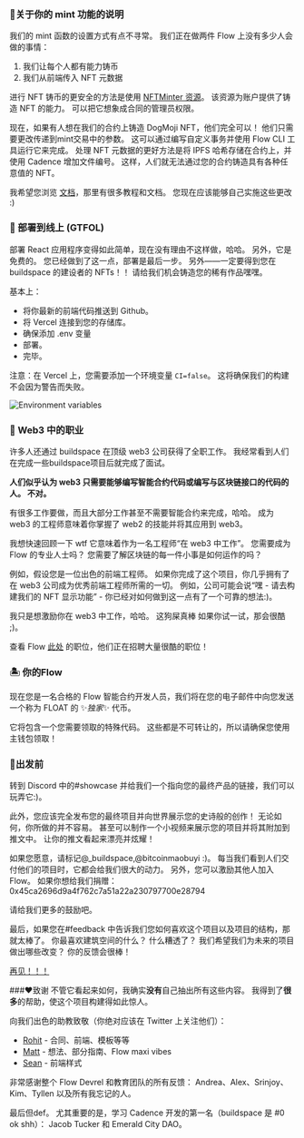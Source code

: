 ### 🤔关于你的 mint 功能的说明
我们的 mint 函数的设置方式有点不寻常。 我们正在做两件 Flow 上没有多少人会做的事情：
1. 我们让每个人都有能力铸币
2. 我们从前端传入 NFT 元数据

进行 NFT 铸币的更安全的方法是使用 [NFTMinter 资源](https://github.com/onflow/flow-nft/blob/master/contracts/ExampleNFT.cdc#L228)。 该资源为账户提供了铸造 NFT 的能力。 可以把它想象成合同的管理员权限。

现在，如果有人想在我们的合约上铸造 DogMoji NFT，他们完全可以！ 他们只需要更改传递到mint交易中的参数。 这可以通过编写自定义事务并使用 Flow CLI 工具运行它来完成。 处理 NFT 元数据的更好方法是将 IPFS 哈希存储在合约上，并使用 Cadence 增加文件编号。 这样，人们就无法通过您的合约铸造具有各种任意值的 NFT。

我希望您浏览 [文档](https://docs.onflow.org/)，那里有很多教程和文档。 您现在应该能够自己实施这些更改 :)

### 🚀 部署到线上 (GTFOL)
部署 React 应用程序变得如此简单，现在没有理由不这样做，哈哈。 另外，它是免费的。 您已经做到了这一点，部署是最后一步。 另外——一定要得到您在 buildspace 的建设者的 NFTs！！ 请给我们机会铸造您的稀有作品嘿嘿。

基本上：

- 将你最新的前端代码推送到 Github。
- 将 Vercel 连接到您的存储库。
- 确保添加 .env 变量
- 部署。
- 完毕。

注意：在 Vercel 上，您需要添加一个环境变量 `CI=false`。 这将确保我们的构建不会因为警告而失败。

![Environment variables](https://i.imgur.com/wn2Uhj4.png)


### 🥞 Web3 中的职业
许多人还通过 buildspace 在顶级 web3 公司获得了全职工作。 我经常看到人们在完成一些buildspace项目后就完成了面试。

**人们似乎认为 web3 只需要能够编写智能合约代码或编写与区块链接口的代码的人。 不对。**

有很多工作要做，而且大部分工作甚至不需要智能合约来完成，哈哈。 成为 web3 的工程师意味着你掌握了 web2 的技能并将其应用到 web3。

我想快速回顾一下 wtf 它意味着作为一名工程师“在 web3 中工作”。 您需要成为 Flow 的专业人士吗？ 您需要了解区块链的每一件小事是如何运作的吗？

例如，假设您是一位出色的前端工程师。 如果你完成了这个项目，你几乎拥有了在 web3 公司成为优秀前端工程师所需的一切。 例如，公司可能会说“嘿 - 请去构建我们的 NFT 显示功能” - 你已经对如何做到这一点有了一个可靠的想法:)。

我只是想激励你在 web3 中工作，哈哈。 这狗屎真棒 如果你试一试，那会很酷 ;)。

查看 Flow [此处](https://jobs.flowverse.co/) 的职位，他们正在招聘大量很酷的职位！

### 🏝 你的Flow
现在您是一名合格的 Flow 智能合约开发人员，我们将在您的电子邮件中向您发送一个称为 FLOAT 的 ✨*独家*✨ 代币。

它将包含一个您需要领取的特殊代码。 这些都是不可转让的，所以请确保您使用主钱包领取！

### 🌈出发前
转到 Discord 中的#showcase 并给我们一个指向您的最终产品的链接，我们可以玩弄它:)。

此外，您应该完全发布您的最终项目并向世界展示您的史诗般的创作！ 无论如何，你所做的并不容易。 甚至可以制作一个小视频来展示您的项目并将其附加到推文中。 让你的推文看起来漂亮并炫耀！

如果您愿意，请标记@_buildspace,@bitcoinmaobuyi :)。 每当我们看到人们交付他们的项目时，它都会给我们很大的动力。 另外，您可以激励其他人加入 Flow。
如果你想给我们捐赠：0x45ca2696d9a4f762c7a51a22a230797700e28794 

请给我们更多的鼓励吧。

最后，如果您在#feedback 中告诉我们您如何喜欢这个项目以及项目的结构，那就太棒了。 你最喜欢建筑空间的什么？ 什么糟透了？ 我们希望我们为未来的项目做出哪些改变？ 你的反馈会很棒！

[再见！！！](https://twitter.com/AlmostEfficient)

###♥致谢
不管它看起来如何，我确实**没有**自己抽出所有这些内容。 我得到了**很多**的帮助，使这个项目构建得如此惊人。

向我们出色的助教致敬（你绝对应该在 Twitter 上关注他们）：
- [Rohit](https://twitter.com/rohithandique_) - 合同、前端、模板等等
- [Matt](https://twitter.com/TopShotTurtles) - 想法、部分指南、Flow maxi vibes
- [Sean](https://twitter.com/helloitsme_sl) - 前端样式

非常感谢整个 Flow Devrel 和教育团队的所有反馈：
Andrea、Alex、Srinjoy、Kim、Tyllen 以及所有我忘记的人。

最后但def。 尤其重要的是，学习 Cadence 开发的第一名（buildspace 是 #0 ok shh）：
Jacob Tucker 和 Emerald City DAO。